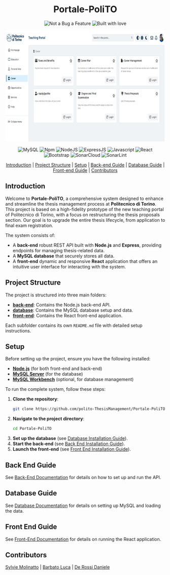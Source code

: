 <div align="center">
<h1> Portale-PoliTO </h1>
<p>
    <img src="https://forthebadge.com/images/badges/not-a-bug-a-feature.svg" alt="Not a Bug a Feature" height="30">
    <img src="https://forthebadge.com/images/featured/featured-built-with-love.svg" alt="Built with love" height="30">
</p>
<p>
    <img src="./images/Carriera.png" alt="Carriera" height="350">
</p>
  <p>
      <img src="https://img.shields.io/badge/MySQL-4479A1?style=for-the-badge&logo=npm&logoColor=white" alt="MySQL" height="22">
      <img src="https://img.shields.io/badge/npm-CB3837?style=for-the-badge&logo=npm&logoColor=white" alt="Npm" height="22">
      <img src="https://img.shields.io/badge/Node.js-43853D?style=for-the-badge&logo=node.js&logoColor=white" alt="NodeJS" height="22">
      <img src="https://img.shields.io/badge/Express%20js-000000?style=for-the-badge&logo=express&logoColor=white" alt="ExpressJS" height="22">
      <img src="https://img.shields.io/badge/JavaScript-F7DF1E?style=for-the-badge&logo=javascript&logoColor=black" alt="Javascript" height="22">
      <img src="https://img.shields.io/badge/React-20232A?style=for-the-badge&logo=react&logoColor=61DAFB" alt="React" height="22">
      <img src="https://img.shields.io/badge/Bootstrap-7952B3?style=for-the-badge&logo=bootstrap&logoColor=white" alt="Bootstrap" height="22">
      <img src="https://img.shields.io/badge/SonarCloud-F3702A?style=for-the-badge&logo=sonarcloud&logoColor=white" alt="SonarCloud" height="22">    
      <img src="https://img.shields.io/badge/SonarLint-CB2029?style=for-the-badge&logo=sonarlint&logoColor=white" alt="SonarLint" height="22">
    </p>
<p>
    <a href="#introduction">Introduction</a>
    </li> | <a href="#project-structure">Project Structure</a>
    </li> | <a href="#setup">Setup</a>
    </li> | <a href="#back-end-guide">Back-end Guide</a>
    </li> | <a href="#database-guide">Database Guide</a>
    </li> | <a href="#front-end-guide">Front-end Guide</a>
    </li> | <a href="#contributors">Contributors</a>
</p>
</div>

## Introduction
Welcome to **Portale-PoliTO**, a comprehensive system designed to enhance and streamline the thesis management process at **Politecnico di Torino**. This project is based on a high-fidelity prototype of the new teaching portal of Politecnico di Torino, with a focus on restructuring the thesis proposals section. Our goal is to upgrade the entire thesis lifecycle, from application to final exam registration.

The system consists of:
- A **back-end** robust REST API built with **Node.js** and **Express**, providing endpoints for managing thesis-related data.
- A **MySQL database** that securely stores all data.
- A **front-end** dynamic and responsive **React** application that offers an intuitive user interface for interacting with the system.

## Project Structure
The project is structured into three main folders:
- **[back-end](back-end/README.md)**: Contains the Node.js back-end API.
- **[database](database/README.md)**: Contains the MySQL database setup and data.
- **[front-end](front-end/README.md)**: Contains the React front-end application.


Each subfolder contains its own `README.md` file with detailed setup instructions.

## Setup

Before setting up the project, ensure you have the following installed:

- **[Node.js](https://nodejs.org/en/download/)** (for both front-end and back-end)
- **[MySQL Server](https://dev.mysql.com/downloads/mysql/)** (for the database)
- **[MySQL Workbench](https://dev.mysql.com/downloads/workbench/)** (optional, for database management)

To run the complete system, follow these steps:

1. **Clone the repository**:
    ```bash
    git clone https://github.com/polito-ThesisManagement/Portale-PoliTO.git
    ```
2. **Navigate to the project directory**:
    ```bash
    cd Portale-PoliTO
    ```
3. **Set up the database** (see [Database Installation Guide](database/README.md#installation)).
4. **Start the back-end** (see [Back End Installation Guide](back-end/README.md#installation)).
5. **Launch the front-end** (see [Front End Installation Guide](front-end/README.md#installation)).

## Back End Guide
See [Back-End Documentation](back-end/README.md) for details on how to set up and run the API.

## Database Guide
See [Database Documentation](database/README.md) for details on setting up MySQL and loading the data.

## Front End Guide
See [Front-End Documentation](front-end/README.md) for details on running the React application.

## Contributors

<div id="contributors" align="left">
    <p>
      <a href="https://github.com/Sylvie-Molinatto">Sylvie Molinatto</a>
      </li> | <a href="https://github.com/lucabubi">Barbato Luca</a>
      </li> | <a href="https://github.com/therossee">De Rossi Daniele</a>
    </p>
</div>